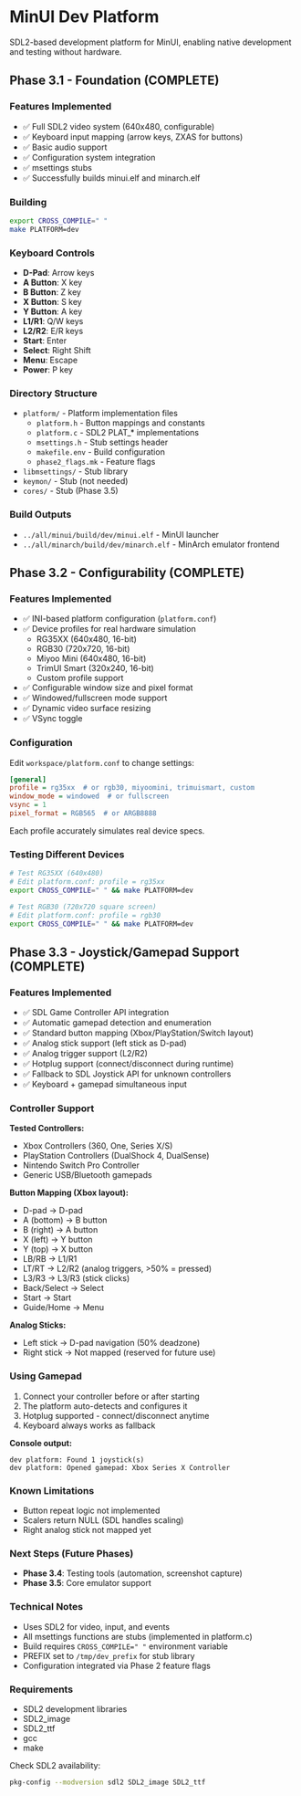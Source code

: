# MinUI Dev Platform

SDL2-based development platform for MinUI, enabling native development and testing without hardware.

## Phase 3.1 - Foundation (COMPLETE)

### Features Implemented

- ✅ Full SDL2 video system (640x480, configurable)
- ✅ Keyboard input mapping (arrow keys, ZXAS for buttons)
- ✅ Basic audio support
- ✅ Configuration system integration
- ✅ msettings stubs
- ✅ Successfully builds minui.elf and minarch.elf

### Building

```bash
export CROSS_COMPILE=" "
make PLATFORM=dev
```

### Keyboard Controls

- **D-Pad**: Arrow keys
- **A Button**: X key
- **B Button**: Z key
- **X Button**: S key
- **Y Button**: A key
- **L1/R1**: Q/W keys
- **L2/R2**: E/R keys
- **Start**: Enter
- **Select**: Right Shift
- **Menu**: Escape
- **Power**: P key

### Directory Structure

- `platform/` - Platform implementation files
  - `platform.h` - Button mappings and constants
  - `platform.c` - SDL2 PLAT_* implementations
  - `msettings.h` - Stub settings header
  - `makefile.env` - Build configuration
  - `phase2_flags.mk` - Feature flags
- `libmsettings/` - Stub library
- `keymon/` - Stub (not needed)
- `cores/` - Stub (Phase 3.5)

### Build Outputs

- `../all/minui/build/dev/minui.elf` - MinUI launcher
- `../all/minarch/build/dev/minarch.elf` - MinArch emulator frontend

## Phase 3.2 - Configurability (COMPLETE)

### Features Implemented

- ✅ INI-based platform configuration (`platform.conf`)
- ✅ Device profiles for real hardware simulation
  - RG35XX (640x480, 16-bit)
  - RGB30 (720x720, 16-bit)
  - Miyoo Mini (640x480, 16-bit)
  - TrimUI Smart (320x240, 16-bit)
  - Custom profile support
- ✅ Configurable window size and pixel format
- ✅ Windowed/fullscreen mode support
- ✅ Dynamic video surface resizing
- ✅ VSync toggle

### Configuration

Edit `workspace/platform.conf` to change settings:

```ini
[general]
profile = rg35xx  # or rgb30, miyoomini, trimuismart, custom
window_mode = windowed  # or fullscreen
vsync = 1
pixel_format = RGB565  # or ARGB8888
```

Each profile accurately simulates real device specs.

### Testing Different Devices

```bash
# Test RG35XX (640x480)
# Edit platform.conf: profile = rg35xx
export CROSS_COMPILE=" " && make PLATFORM=dev

# Test RGB30 (720x720 square screen)
# Edit platform.conf: profile = rgb30
export CROSS_COMPILE=" " && make PLATFORM=dev
```

## Phase 3.3 - Joystick/Gamepad Support (COMPLETE)

### Features Implemented

- ✅ SDL Game Controller API integration
- ✅ Automatic gamepad detection and enumeration
- ✅ Standard button mapping (Xbox/PlayStation/Switch layout)
- ✅ Analog stick support (left stick as D-pad)
- ✅ Analog trigger support (L2/R2)
- ✅ Hotplug support (connect/disconnect during runtime)
- ✅ Fallback to SDL Joystick API for unknown controllers
- ✅ Keyboard + gamepad simultaneous input

### Controller Support

**Tested Controllers:**
- Xbox Controllers (360, One, Series X/S)
- PlayStation Controllers (DualShock 4, DualSense)
- Nintendo Switch Pro Controller
- Generic USB/Bluetooth gamepads

**Button Mapping (Xbox layout):**
- D-pad → D-pad
- A (bottom) → B button
- B (right) → A button
- X (left) → Y button
- Y (top) → X button
- LB/RB → L1/R1
- LT/RT → L2/R2 (analog triggers, >50% = pressed)
- L3/R3 → L3/R3 (stick clicks)
- Back/Select → Select
- Start → Start
- Guide/Home → Menu

**Analog Sticks:**
- Left stick → D-pad navigation (50% deadzone)
- Right stick → Not mapped (reserved for future use)

### Using Gamepad

1. Connect your controller before or after starting
2. The platform auto-detects and configures it
3. Hotplug supported - connect/disconnect anytime
4. Keyboard always works as fallback

**Console output:**
```
dev platform: Found 1 joystick(s)
dev platform: Opened gamepad: Xbox Series X Controller
```

### Known Limitations

- Button repeat logic not implemented
- Scalers return NULL (SDL handles scaling)
- Right analog stick not mapped yet

### Next Steps (Future Phases)

- **Phase 3.4**: Testing tools (automation, screenshot capture)
- **Phase 3.5**: Core emulator support

### Technical Notes

- Uses SDL2 for video, input, and events
- All msettings functions are stubs (implemented in platform.c)
- Build requires `CROSS_COMPILE=" "` environment variable
- PREFIX set to `/tmp/dev_prefix` for stub library
- Configuration integrated via Phase 2 feature flags

### Requirements

- SDL2 development libraries
- SDL2_image
- SDL2_ttf
- gcc
- make

Check SDL2 availability:
```bash
pkg-config --modversion sdl2 SDL2_image SDL2_ttf
```
